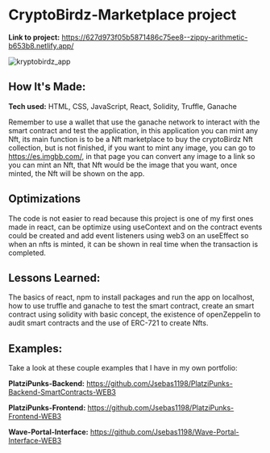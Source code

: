 # CryptoBirdz-Marketplace project

**Link to project:** https://627d973f05b5871486c75ee8--zippy-arithmetic-b653b8.netlify.app/

![kryptobirdz_app](https://user-images.githubusercontent.com/96799477/168184228-d238a78e-76c7-473e-8d61-6fd376fbc8a7.png)

## How It's Made:

**Tech used:** HTML, CSS, JavaScript, React, Solidity, Truffle, Ganache

Remember to use a wallet that use the ganache network to interact with the smart contract and test the application, in this application you can mint any Nft, its main function is to be a Nft marketplace to buy the cryptoBirdz Nft collection, but is not finished, if you want to mint any image, you can go to https://es.imgbb.com/, in that page you can convert any image to a link so you can mint an Nft, that Nft would be the image that you want, once minted, the Nft will be shown on the app.

## Optimizations

The code is not easier to read because this project is one of my first ones made in react, can be optimize using useContext and on the contract events could be created and add event listeners using web3 on an useEffect so when an nfts is minted, it can be shown in real time when the transaction is completed.  

## Lessons Learned:

The basics of react, npm to install packages and run the app on localhost, how to use truffle and ganache to test the smart contract, create an smart contract using solidity with basic concept, the existence of openZeppelin to audit smart contracts and the use of ERC-721 to create Nfts.

## Examples:
Take a look at these couple examples that I have in my own portfolio:

**PlatziPunks-Backend:** https://github.com/Jsebas1198/PlatziPunks-Backend-SmartContracts-WEB3

**PlatziPunks-Frontend:** https://github.com/Jsebas1198/PlatziPunks-Frontend-WEB3

**Wave-Portal-Interface:** https://github.com/Jsebas1198/Wave-Portal-Interface-WEB3



